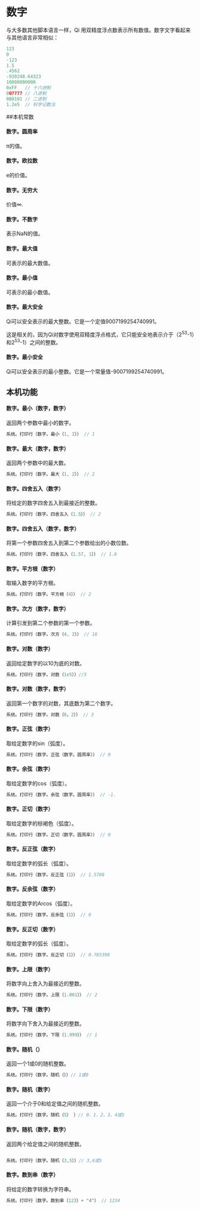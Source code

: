 # 数字
与大多数其他脚本语言一样，Qi 用双精度浮点数表示所有数值。数字文字看起来与其他语言非常相似：
```c
123
0
-123
1.5
.4562
-930248.64323
10000000000
0xFF   // 十六进制
0O7777 // 八进制
0B0101 // 二进制
1.2e5  // 科学记数法
```

##本机常数



#### **数字。圆周率**

π的值。

#### **数字。欧拉数**

e的价值。

#### **数字。无穷大**

价值∞.

#### **数字。不数字**

表示NaN的值。

#### **数字。最大值**

可表示的最大数值。

#### **数字。最小值**

可表示的最小数值。

#### **数字。最大安全**

Qi可以安全表示的最大整数。它是一个定值9007199254740991。



这是相关的，因为Qi对数字使用双精度浮点格式，它只能安全地表示介于（2<sup>53</sup>-1）和2<sup>53</sup>-1）之间的整数。

#### **数字。最小安全**

Qi可以安全表示的最小整数。它是一个常量值-9007199254740991。

## 本机功能

#### **数字。最小**（数字，数字）
返回两个参数中最小的数字。
```c
系统。打印行（数字。最小（1, 2）） // 1
```
#### **数字。最大**（数字，数字）
返回两个参数中的最大数。
```c
系统。打印行（数字。最大（1, 2）） // 2
```
#### **数字。四舍五入**（数字）
将给定的数字四舍五入到最接近的整数。
```c
系统。打印行（数字。四舍五入（1.5）） // 2
```
#### **数字。四舍五入**（数字，数字）
将第一个参数四舍五入到第二个参数给出的小数位数。
```c
系统。打印行（数字。四舍五入（1.57, 1）） // 1.6
```
#### **数字。平方根**（数字）
取输入数字的平方根。
```c
系统。打印行（数字。平方根（4）） // 2
```
#### **数字。次方**（数字，数字）
计算引发到第二个参数的第一个参数。
```c
系统。打印行（数字。次方（4, 2）） // 16
```
#### **数字。对数**（数字）
返回给定数字的以10为底的对数。
```c
系统。打印行（数字。对数（1e5））//5
```
#### **数字。对数**（数字，数字）
返回第一个数字的对数，其底数为第二个数字。
```c
系统。打印行（数字。对数（8，2）） // 3
```
#### **数字。正弦**（数字）
取给定数字的sin（弧度）。
```c
系统。打印行（数字。正弦（数字。圆周率）） // 0
```
#### **数字。余弦**（数字）
取给定数字的cos（弧度）。
```c
系统。打印行（数字。余弦（数字。圆周率）） // -1.
```
#### **数字。正切**（数字）
取给定数字的棕褐色（弧度）。
```c
系统。打印行（数字。正切（数字。圆周率）） // 0
```
#### **数字。反正弦**（数字）
取给定数字的弧长（弧度）。
```c
系统。打印行（数字。反正弦（1）） // 1.5708
```
#### **数字。反余弦**（数字）
取给定数字的Arcos（弧度）。
```c
系统。打印行（数字。反余弦（1）） // 0
```
#### **数字。反正切**（数字）
取给定数字的弧长（弧度）。
```c
系统。打印行（数字。反正切（1）） // 0.785398
```
#### **数字。上限**（数字）
将数字向上舍入为最接近的整数。
```c
系统。打印行（数字。上限（1.001）） // 2
```
#### **数字。下限**（数字）
将数字向下舍入为最接近的整数。
```c
系统。打印行（数字。下限（1.999）） // 1
```
#### **数字。随机**（）
返回一个1或0的随机整数。
```c
系统。打印行（数字。随机（））// 1或0
```
#### **数字。随机**（数字）
返回一个介于0和给定值之间的随机整数。
```c
系统。打印行（数字。随机（5） ）// 0、1、2、3、4或5
```
#### **数字。随机**（数字，数字）
返回两个给定值之间的随机整数。
```c

系统。打印行（数字。随机（3,5））// 3,4或5
```
#### **数字。数到串**（数字）
将给定的数字转换为字符串。
```c
系统。打印行（数字。数到串（123）+ "4"） // 1234
```